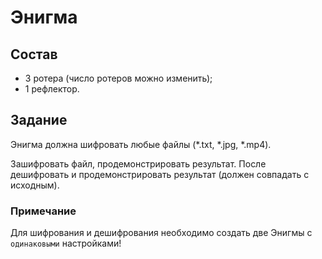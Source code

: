 # Энигма

## Состав
* 3 ротера (число ротеров можно изменить);
* 1 рефлектор.

## Задание

Энигма должна шифровать любые файлы (*.txt, *.jpg, *.mp4).

Зашифровать файл, продемонстрировать результат.
После дешифровать и продемонстрировать результат (должен совпадать с исходным).

### Примечание

Для шифрования и дешифрования необходимо создать две Энигмы с `одинаковыми` настройками!

